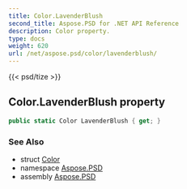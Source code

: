```yaml
---
title: Color.LavenderBlush
second_title: Aspose.PSD for .NET API Reference
description: Color property. 
type: docs
weight: 620
url: /net/aspose.psd/color/lavenderblush/
---
```

{{< psd/tize >}}
## Color.LavenderBlush property

```csharp
public static Color LavenderBlush { get; }
```

### See Also

* struct [Color](../)
* namespace [Aspose.PSD](../../color/)
* assembly [Aspose.PSD](../../../)


